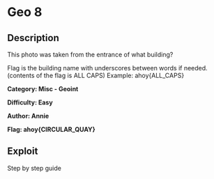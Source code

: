 # Geo 8

## Description 
This photo was taken from the entrance of what building?

Flag is the building name with underscores between words if needed. (contents of the flag is ALL CAPS) Example: ahoy{ALL_CAPS}

**Category: Misc - Geoint** 

**Difficulty: Easy**

**Author: Annie** 

**Flag: ahoy{CIRCULAR_QUAY}**

## Exploit
Step by step guide
